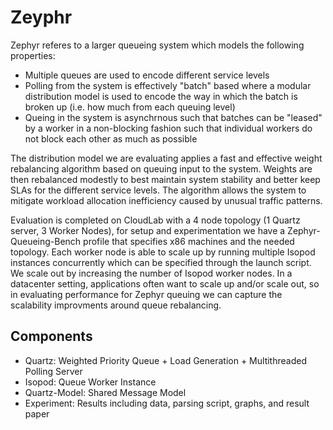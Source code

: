# Zeyphr

Zephyr referes to a larger queueing system which models the following properties:
- Multiple queues are used to encode different service levels
- Polling from the system is effectively "batch" based where a modular distribution model is used to encode the way in which the batch is broken up (i.e. how much from each queuing level)
- Queing in the system is asynchrnous such that batches can be "leased" by a worker in a non-blocking fashion such that individual workers do not block each other as much as possible

The distribution model we are evaluating applies a fast and effective weight rebalancing algorithm based on queuing input to the system. Weights are then rebalanced modestly to best maintain system stability and better keep SLAs for the different service levels. The algorithm allows the system to mitigate workload allocation inefficiency caused by unusual traffic patterns.

Evaluation is completed on CloudLab with a 4 node topology (1 Quartz server, 3 Worker Nodes), for setup and experimentation we have a Zephyr-Queueing-Bench profile that specifies x86 machines and the needed topology. Each worker node is able to scale up by running multiple Isopod instances concurrently which can be specified through the launch script. We scale out by increasing the number of Isopod worker nodes. In a datacenter setting, applications often want to scale up and/or scale out, so in evaluating performance for Zephyr queuing we can capture the scalability improvments around queue rebalancing.

## Components

- Quartz: Weighted Priority Queue + Load Generation + Multithreaded Polling Server
- Isopod: Queue Worker Instance
- Quartz-Model: Shared Message Model
- Experiment: Results including data, parsing script, graphs, and result paper
